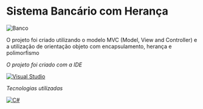 # Sistema Bancário com Herança

![Banco](https://github.com/RaiSMel/banco/assets/93801960/73f91e10-90c7-443b-900a-98ecfb3601ce)

<p> O projeto foi criado utilizando o modelo MVC (Model, View and Controller) e a utilização de orientação objeto com encapsulamento, herança e polimorfismo</p>

*O projeto foi criado com a IDE*

[![Visual Studio](https://img.shields.io/badge/Visual_Studio-5C2D91?style=for-the-badge&logo=visual%20studio&logoColor=white)](https://visualstudio.microsoft.com/pt-br/downloads/)

*Tecnologias utilizadas*

[![C#](https://img.shields.io/badge/C%23-239120?style=for-the-badge&logo=c-sharp&logoColor=white)](https://learn.microsoft.com/pt-br/dotnet/csharp/tour-of-csharp/)
